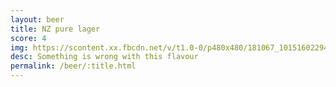 ```yaml
---
layout: beer
title: NZ pure lager
score: 4
img: https://scontent.xx.fbcdn.net/v/t1.0-0/p480x480/181067_10151602294978745_1842165802_n.jpg?oh=2658740a1f3b63fcbcf1298620d047ca&oe=58DAED41
desc: Something is wrong with this flavour
permalink: /beer/:title.html
---
```

